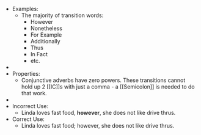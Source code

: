 - Examples:
	- The majority of transition words:
		- However
		- Nonetheless
		- For Example
		- Additionally
		- Thus
		- In Fact
		- etc.
-
- Properties:
	- Conjunctive adverbs have zero powers. These transitions cannot hold up 2 [[IC]]s with just a comma - a [[Semicolon]] is needed to do that work.
-
- Incorrect Use:
	- Linda loves fast food, **however**, she does not like drive thrus.
- Correct Use:
	- Linda loves fast food; however, she does not like drive thrus.